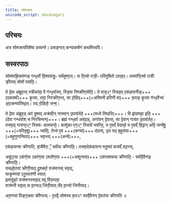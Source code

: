 ```yaml
---
title: सोमक्रयः
unicode_script: devanagari
---
```


## परिचयः
अत्र सोमक्रयविशेषा उच्यन्ते। प्रसङ्गात् कन्याकर्षणं कथमित्यपि।

## सस्वरपाठः
सोम॑माह्रि॒यमा॑णङ् गन्ध॒र्वो वि॒श्वाव॑सु॒ᳶ पर्य॑मुष्णा॒त्। स ति॒स्रो रात्री॒ᳶ परि॑मुषितो ऽवस॒त्। तस्मा॑त्ति॒स्रो रात्रीः॑ क्री॒तस् सोमो॑ वसति॒। 

ते दे॒वा अ॑ब्रुव॒न्त् स्त्रीका॑मा॒ वै ग॑न्ध॒र्वास्म्, स्त्रि॒या निष्क्री॑णा॒मेति॒। ते वाच॒२ꣳ॒ स्त्रिय॒म् एक॑हायनीङ्+++(एकवर्षां)+++ कृ॒त्वा, तया॒ निर॑क्रीण॒न्त्, सा रो॒हिद्+++(=अश्विनी हरिणी वा)+++ रू॒पङ् कृ॒त्वा ग॑न्ध॒र्वेभ्यः॑ अ॒प॒क्रम्या॑तिष्ठ॒त्। तद् रो॒हितो॒ जन्म॒।  

ते दे॒वा अ॑ब्रुव॒न्न् अप॑ यु॒ष्मद् अक्र॑मी॒न् नास्मान् उ॒पाव॑र्तते॒ +++(मध्ये तिष्ठति)+++। वि ह्व॑यामहा॒ इति॒ +++(देवा गन्धर्वाश् च निरचिन्वन्)+++। ब्रह्म॑ गन्ध॒र्वा अव॑द॒न्न्, अगा॑यन् दे॒वास्, सा दे॒वान् गाय॑त उ॒पाव॑र्तत॒। तस्मा॒द् गाय॑न्त॒२ꣳ॒ स्त्रिय॑ᳶ कामयन्ते॒। कामु॑का एन॒२ꣳ॒ स्त्रियो॑ भवन्ति॒, य ए॒वव्ँ वेदाथो॒ य ए॒वव्ँ वि॒द्वान् अपि॒ जन्ये॑षु॒ +++(=वरितृषु)+++ भव॑ति॒, तेभ्य॑ ए॒व +++(कन्यां)+++ द॑दत्य्, उ॒त यद् ब॒हुत॑याः+++(=बहुगुणान्विता)+++ भव॒न्त्य् +++(अन्ये)+++, 

एक॑हायन्या क्रीणाति, वा॒चैवैन॒ँ॒ सर्व॑या क्रीणाति॒। तस्मा॒देक॑हायना मनु॒ष्या॑ वाच॑व्ँ वद॒न्त्य्, 

अकू॑ट॒या ऽक॑र्ण॒या ऽका॑ण॒या ऽश्लो॑ण॒या +++(=अशून्यया)+++ ऽस॑प्तशफया क्रीणाति॒ - सर्व॑यै॒वैन॑ङ् क्रीणाति॒।  
यच्छ्वे॒तया॑ क्रीणी॒याद् दु॒श्चर्मा॒ यज॑मानस् स्या॒द्,  
यत्कृ॒ष्णया॑ ऽनु॒स्तर॑णी स्यात्  
प्र॒मायु॑को॒ यज॑मानस्स्या॒द् यद्द् वि॑रू॒पया॒  
वात्र॑घ्नी स्या॒त् स वा॒न्यञ् जि॑नी॒यात् तँव् वा॒न्यो जि॑नीयाद्।

अरु॒णया॑ पिङ्गा॒क्ष्या क्री॑णात्य् - ए॒तद्वै सोम॑स्य रू॒प२ꣳ स्वयै॒वैन॑न् दे॒वत॑या क्रीणाति ॥